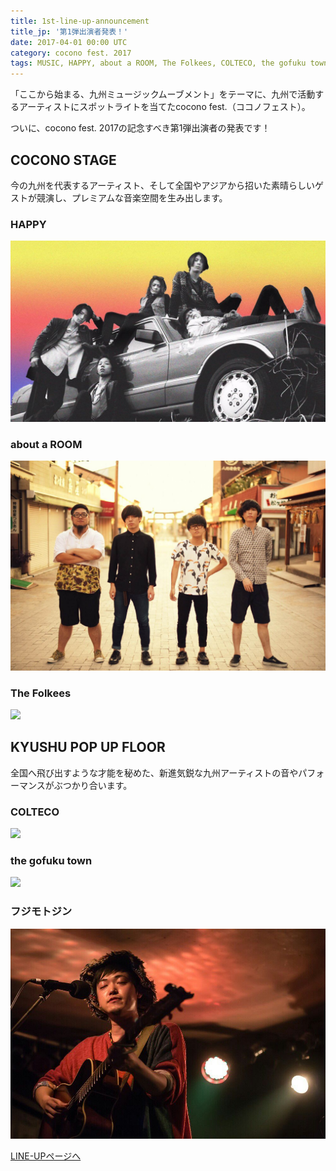 ```yaml
---
title: 1st-line-up-announcement
title_jp: '第1弾出演者発表！'
date: 2017-04-01 00:00 UTC
category: cocono fest. 2017
tags: MUSIC, HAPPY, about a ROOM, The Folkees, COLTECO, the gofuku town, フジモトジン, ずんだれ
---
```


「ここから始まる、九州ミュージックムーブメント」をテーマに、九州で活動するアーティストにスポットライトを当てたcocono fest.（ココノフェスト）。

ついに、cocono fest. 2017の記念すべき第1弾出演者の発表です！

<div class="mb-50"></div>

## COCONO STAGE
今の九州を代表するアーティスト、そして全国やアジアから招いた素晴らしいゲストが競演し、プレミアムな音楽空間を生み出します。

### HAPPY
![](./images/happy.jpg)

### about a ROOM
![](./images/about-a-room.jpg)

### The Folkees
![](./images/)

<div class="mb-50"></div>

## KYUSHU POP UP FLOOR

全国へ飛び出すような才能を秘めた、新進気鋭な九州アーティストの音やパフォーマンスがぶつかり合います。

### COLTECO
![](./images/)

### the gofuku town
![](./images/)

### フジモトジン
![](./images/fujimoto-jin.jpg)

<div class="mb-50"></div>

<a href="/lineup.html" class="page-movement">LINE-UPページへ</a>

<!--
*斜体*
**強調**
<br>
<br>
>引用引用引用引用引用引用引用引用引用引用引用引用引用引用引用引用引用引用引用引用引用引用引用引用引用引用引用引用

<a href="http://milieu.ink/column/spac" class="source-link" target="_blank">出典リンク</a>

[リンク](http://milieu.ink/column/spac)

<a href="http://milieu.ink/column/spac" class="source-link" target="_blank">出典リンク</a>
リンク[リンク](http://milieu.ink/column/spac)リンク

- リスト
  - リスト

<a href="./2" class="article-next-page">次のページ</a>
-->